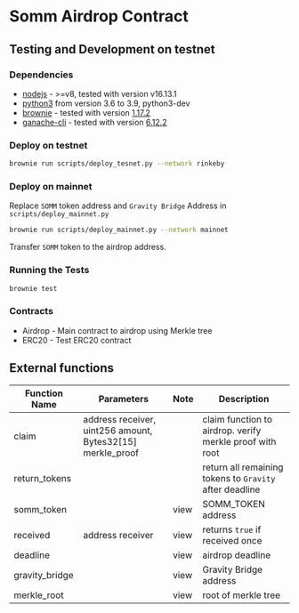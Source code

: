 # Somm Airdrop Contract

## Testing and Development on testnet

### Dependencies

* [nodejs](https://nodejs.org/en/download/) - >=v8, tested with version v16.13.1
* [python3](https://www.python.org/downloads/release/python-368/) from version 3.6 to 3.9, python3-dev
* [brownie](https://github.com/iamdefinitelyahuman/brownie) - tested with version [1.17.2](https://github.com/eth-brownie/brownie/releases/tag/v1.17.2)
* [ganache-cli](https://github.com/trufflesuite/ganache-cli) - tested with version [6.12.2](https://github.com/trufflesuite/ganache-cli/releases/tag/v6.12.2)



###  Deploy on testnet

```bash
brownie run scripts/deploy_tesnet.py --network rinkeby
```



###  Deploy on mainnet

Replace `SOMM` token address and `Gravity Bridge` Address in `scripts/deploy_mainnet.py`

```bash
brownie run scripts/deploy_mainnet.py --network mainnet
```
Transfer `SOMM` token to the airdrop address.



### Running the Tests

```bash
brownie test
```



### Contracts

- Airdrop - Main contract to airdrop using Merkle tree
- ERC20 - Test ERC20 contract



## External functions

| Function Name  | Parameters                                                 | Note | Description                                              |
| -------------- | ---------------------------------------------------------- | ---- | -------------------------------------------------------- |
| claim          | address receiver, uint256 amount, Bytes32[15] merkle_proof |      | claim function to airdrop. verify merkle proof with root |
| return_tokens  |                                                            |      | return all remaining tokens to `Gravity` after deadline  |
| somm_token     |                                                            | view | SOMM_TOKEN address                                       |
| received       | address receiver                                           | view | returns `true` if received once                          |
| deadline       |                                                            | view | airdrop deadline                                         |
| gravity_bridge |                                                            | view | Gravity Bridge address                                   |
| merkle_root    |                                                            | view | root of merkle tree                                      |
